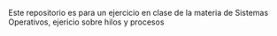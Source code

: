 Este repositorio es para un ejercicio en clase de la materia de Sistemas Operativos, ejericio sobre hilos y procesos
